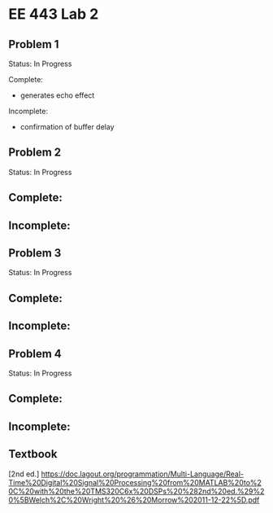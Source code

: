 # EE 443 Lab 2

## Problem 1
Status: In Progress

Complete:
- generates echo effect 

Incomplete:
- confirmation of buffer delay 

## Problem 2
Status: In Progress

Complete:
- 

Incomplete:
- 

## Problem 3
Status: In Progress

Complete:
- 

Incomplete:
- 

## Problem 4
Status: In Progress

Complete:
- 

Incomplete:
- 


## Textbook
[2nd ed.] https://doc.lagout.org/programmation/Multi-Language/Real-Time%20Digital%20Signal%20Processing%20from%20MATLAB%20to%20C%20with%20the%20TMS320C6x%20DSPs%20%282nd%20ed.%29%20%5BWelch%2C%20Wright%20%26%20Morrow%202011-12-22%5D.pdf
